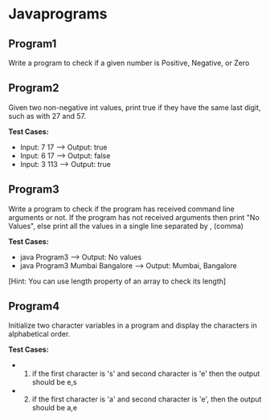 # Javaprograms
## Program1
Write a program to check if a given number is Positive, Negative, or Zero
## Program2
Given two non-negative int values, print true if they have the same last digit, such as with 27 and 57.

**Test Cases:**
- Input: 7 17  --> Output: true
- Input: 6 17  --> Output: false
- Input: 3 113 --> Output: true
## Program3
Write a program to check if the program has received command line arguments or not. If the program has not received arguments then print "No Values", else print all the values in a single line separated by , (comma)

**Test Cases:**
- java Program3  --> Output: No values
- java Program3 Mumbai Bangalore  --> Output: Mumbai, Bangalore


[Hint: You can use length property of an array to check its length]
## Program4
Initialize two character variables in a program and display the characters in alphabetical order.

**Test Cases:**
- 1) if the first character is 's' and second character is 'e' then the output should be e,s
- 2) if the first character is 'a' and second character is 'e', then the output should be a,e
